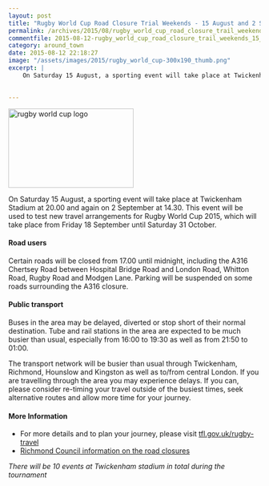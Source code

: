 ```yaml
---
layout: post
title: "Rugby World Cup Road Closure Trial Weekends - 15 August and 2 September 2015"
permalink: /archives/2015/08/rugby_world_cup_road_closure_trail_weekends_15_aug.html
commentfile: 2015-08-12-rugby_world_cup_road_closure_trail_weekends_15_aug
category: around_town
date: 2015-08-12 22:18:27
image: "/assets/images/2015/rugby_world_cup-300x190_thumb.png"
excerpt: |
    On Saturday 15 August, a sporting event will take place at Twickenham Stadium at 20.00 and again on 2 September at 14.30. This event will be used to test new travel arrangements for Rugby World Cup 2015, which will take place from Friday 18 September until Saturday 31 October.
    

---
```


<a href="/assets/images/2015/rugby_world_cup-300x190.png" title="See larger version of - rugby world cup 300x190"><img src="/assets/images/2015/rugby_world_cup-300x190_thumb.png" width="250" height="158" alt="rugby world cup logo" class="right" /></a>

On Saturday 15 August, a sporting event will take place at Twickenham Stadium at 20.00 and again on 2 September at 14.30. This event will be used to test new travel arrangements for Rugby World Cup 2015, which will take place from Friday 18 September until Saturday 31 October.

#### Road users

Certain roads will be closed from 17.00 until midnight, including the A316 Chertsey Road between Hospital Bridge Road and London Road, Whitton Road, Rugby Road and Modgen Lane. Parking will be suspended on some roads surrounding the A316 closure.

#### Public transport

Buses in the area may be delayed, diverted or stop short of their normal destination. Tube and rail stations in the area are expected to be much busier than usual, especially from 16:00 to 19:30 as well as from 21:50 to 01:00.

The transport network will be busier than usual through Twickenham, Richmond, Hounslow and Kingston as well as to/from central London. If you are travelling through the area you may experience delays. If you can, please consider re-timing your travel outside of the busiest times, seek alternative routes and allow more time for your journey.

#### More Information

-   For more details and to plan your journey, please visit [tfl.gov.uk/rugby-travel](https://tfl.gov.uk/rugby-travel)
-   [Richmond Council information on the road closures](http://www.richmond.gov.uk/home/rugby_world_cup/rwc2015_community_impact/rwc2015_transport/rwc2015_roads.htm)

*There will be 10 events at Twickenham stadium in total during the tournament*
